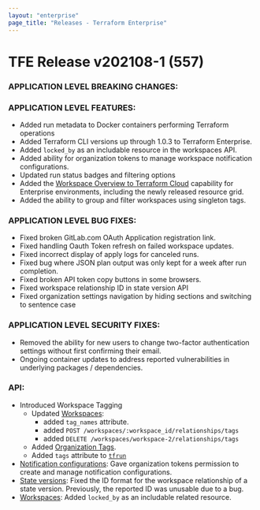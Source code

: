 ```yaml
---
layout: "enterprise"
page_title: "Releases - Terraform Enterprise"
---
```


# TFE Release v202108-1 (557)


### APPLICATION LEVEL BREAKING CHANGES:

### APPLICATION LEVEL FEATURES:

* Added run metadata to Docker containers performing Terraform operations
* Added Terraform CLI versions up through 1.0.3 to Terraform Enterprise.
* Added `locked_by` as an includable resource in the workspaces API.
* Added ability for organization tokens to manage workspace notification configurations.
* Updated run status badges and filtering options
* Added the [Workspace Overview to Terraform Cloud](https://www.hashicorp.com/blog/new-workspace-overview-for-terraform-cloud) capability for Enterprise environments, including the newly released resource grid.
* Added the ability to group and filter workspaces using singleton tags.


### APPLICATION LEVEL BUG FIXES:

* Fixed broken GitLab.com OAuth Application registration link.
* Fixed handling Oauth Token refresh on failed workspace updates.
* Fixed incorrect display of apply logs for canceled runs.
* Fixed bug where JSON plan output was only kept for a week after run completion.
* Fixed broken API token copy buttons in some browsers.
* Fixed workspace relationship ID in state version API
* Fixed organization settings navigation by hiding sections and switching to sentence case

### APPLICATION LEVEL SECURITY FIXES:

* Removed the ability for new users to change two-factor authentication settings without first confirming their email.
* Ongoing container updates to address reported vulnerabilities in underlying packages / dependencies.

### API:

* Introduced Workspace Tagging
    * Updated [Workspaces](https://www.terraform.io/docs/cloud/api/workspaces.html):
        * added `tag_names` attribute.
        * added `POST /workspaces/:workspace_id/relationships/tags`
        * added `DELETE /workspaces/workspace-2/relationships/tags`
    * Added [Organization Tags](https://www.terraform.io/docs/cloud/api/organization-tags.html).
    * Added `tags` attribute to [`tfrun`](https://www.terraform.io/docs/cloud/sentinel/import/tfrun.html)
* [Notification configurations](https://www.terraform.io/docs/cloud/api/notification-configurations.html): Gave organization tokens permission to create and manage notification configurations.
* [State versions](https://www.terraform.io/docs/cloud/api/state-versions.html): Fixed the ID format for the workspace relationship of a state version. Previously, the reported ID was unusable due to a bug.
* [Workspaces](https://www.terraform.io/docs/cloud/api/workspaces.html): Added `locked_by` as an includable related resource.
